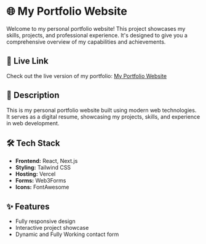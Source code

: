 # 🌐 My Portfolio Website

Welcome to my personal portfolio website! This project showcases my skills, projects, and professional experience. It's designed to give you a comprehensive overview of my capabilities and achievements.

## 🔗 Live Link
Check out the live version of my portfolio: [My Portfolio Website](https://your-live-link.com)


## 📖 Description
This is my personal portfolio website built using modern web technologies. It serves as a digital resume, showcasing my projects, skills, and experience in web development.

## 🛠️ Tech Stack
- **Frontend:** React, Next.js
- **Styling:** Tailwind CSS
- **Hosting:** Vercel
- **Forms:** Web3Forms
- **Icons:** FontAwesome

## ✨ Features
- Fully responsive design
- Interactive project showcase
- Dynamic and Fully Working contact form